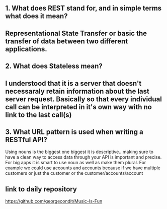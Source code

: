 ## 1. What does REST stand for, and in simple terms what does it mean?
Representational State Transfer or basic the transfer of data between two different applications.
---
## 2. What does Stateless mean?
I understood that it is a server that doesn't necessaraly retain information about the last server request. Basically so that every individual call can be interpreted in it's own way with no link to the last call(s)
---
## 3. What URL pattern is used when writing a RESTful API?
Using nouns is the biggest one biggest it is descriptive...making sure to have a clean way to access data through your API is important and precise. For big apps it is smart to use noun as well as make them plural. For example we could use accounts and accounts because if we have multiple customers or just the customer or the customer/accounts/account

## link to daily repository
https://github.com/georgecondit/Music-Is-Fun